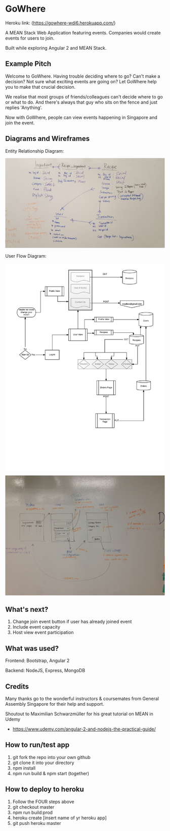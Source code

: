 # GoWhere
Heroku link: (https://gowhere-wdi6.herokuapp.com/)

A MEAN Stack Web Application featuring events. Companies would create events for users to join.

Built while exploring Angular 2 and MEAN Stack.

## Example Pitch

Welcome to GoWhere. Having trouble deciding where to go? Can't make a decision? Not sure what exciting events are going on?
Let GoWhere help you to make that crucial decision.

We realise that most groups of friends/colleagues can't decide where to go or what to do. And there's always that guy who sits on the fence and just replies 'Anything'.

Now with GoWhere, people can view events happening in Singapore and join the event.

## Diagrams and Wireframes

Entity Relationship Diagram:

![ERD](https://github.com/alexwong23/mealbox-app/blob/master/wdi6_presentation/ERD.jpg)

User Flow Diagram:

![User Flow Diagram](https://github.com/alexwong23/mealbox-app/blob/master/wdi6_presentation/user_flow_diagram.jpg)

![Nutritonix Integration Diagram](https://github.com/alexwong23/mealbox-app/blob/master/wdi6_presentation/nutritonix_api_integration.jpg)

## What's next?
1. Change join event button if user has already joined event
2. Include event capacity
3. Host view event participation

## What was used?

Frontend: Bootstrap, Angular 2

Backend: NodeJS, Express, MongoDB

## Credits

Many thanks go to the wonderful instructors & coursemates from General Assembly Singapore for their help and support.

Shoutout to Maximilian Schwarzmüller for his great tutorial on MEAN in Udemy
* https://www.udemy.com/angular-2-and-nodejs-the-practical-guide/

## How to run/test app
1. git fork the repo into your own github
2. git clone it into your directory
3. npm install
4. npm run build & npm start (together)

## How to deploy to heroku
1. Follow the FOUR steps above
2. git checkout master
3. npm run build:prod
4. heroku create [insert name of yr heroku app]
5. git push heroku master

